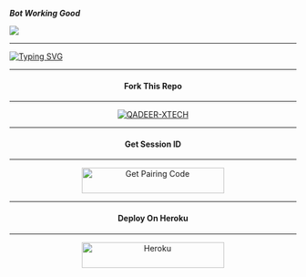 ***Bot Working Good***



<a><img src='https://qu.ax/bBkkd.jpg'/></a>
___

<a href="https://git.io/typing-svg"><img src="https://readme-typing-svg.demolab.com?font=Black+Ops+One&size=100&pause=1000&color=FFF5BF0&center=true&width=1000&height=200&lines=QADEER-XTECH" alt="Typing SVG" /></a>
  </p>

---

<h4 align="center">Fork This Repo</h4>
<p style="text-align: center; font-size: 1.2em;">

---

  
<p align="center">
<a href="https://github.com/Qadeer-bhai/QADEER-XTECH/fork"><img title="QADEER-XTECH" src="https://img.shields.io/badge/FORK-QADEER XTECH-h?color=green&style=for-the-badge&logo=stackshare"></a>


---

<h4 align="center">Get Session ID</h4>
<p style="text-align: center; font-size: 1.2em;">

---


<p align="center">  
<a href='https://gggggtj-0a6a7e97e763.herokuapp.com/' target="_blank"><img alt='Get Pairing Code' src='https://img.shields.io/badge/Get%20Pairing%20Code-yellow?style=for-the-badge&logo=codefactor&logoColor=yellow'/< width=250 height=45/p></a>


---

<h4 align="center">Deploy On Heroku</h4>
<p style="text-align: center; font-size: 1.2em;">

---


<p align="center">
<a href='https://dashboard.heroku.com/new-app?template=https://github.com/Qadeer-bhai/QADEER-XMD' target="_blank"><img alt='Heroku' src='https://img.shields.io/badge/-heroku ‎ deploy-purple?style=for-the-badge&logo=heroku&logoColor=white'/< width=250 height=45/p></a>
